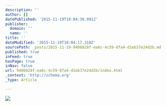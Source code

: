 ```yaml
---
description: ''
author: []
datePublished: '2015-11-19T18:04:38.091Z'
publisher:
  domain: ''
  name: ''
title: ''
dateModified: '2015-11-19T18:04:17.318Z'
sourcePath: _posts/2015-11-19-9406828f-ea6c-4c59-8fa4-d1eb37e24d2b.md
published: true
inFeed: true
hasPage: true
inNav: false
url: 9406828f-ea6c-4c59-8fa4-d1eb37e24d2b/index.html
_context: 'http://schema.org'
_type: Article

---
```

![](file:///Users/ivanwong/Desktop/2012-08-13_23-52-44_113.jpg)